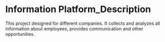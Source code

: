 
# Information Platform_Description
This project designed for different companies. It collects and analyzes all information about employees, provides communication and other opportunities.
